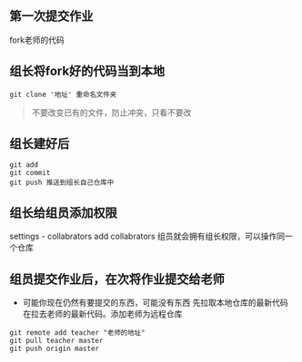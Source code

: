 ## 第一次提交作业
fork老师的代码
## 组长将fork好的代码当到本地
```
git clone '地址' 重命名文件夹
```
> 不要改变已有的文件，防止冲突，只看不要改
## 组长建好后
```
git add
git commit
git push 推送到组长自己仓库中
```
## 组长给组员添加权限
settings - collabrators  add collabrators 组员就会拥有组长权限，可以操作同一个仓库

## 组员提交作业后，在次将作业提交给老师
- 可能你现在仍然有要提交的东西，可能没有东西
先拉取本地仓库的最新代码
在拉去老师的最新代码。添加老师为远程仓库
```
git remote add teacher "老师的地址"
git pull teacher master
git push origin master
```